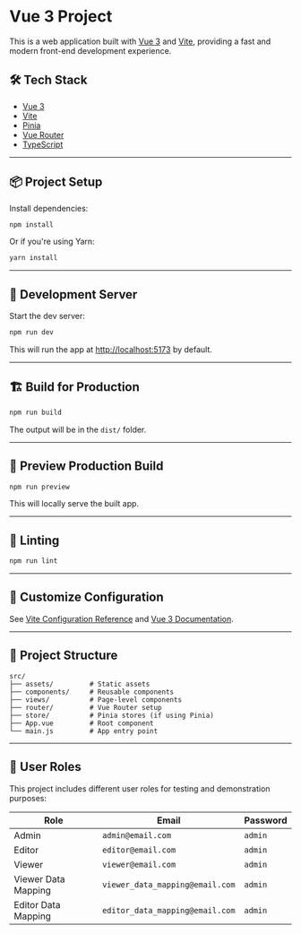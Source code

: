 # Vue 3 Project

This is a web application built with [Vue 3](https://vuejs.org/) and [Vite](https://vitejs.dev/), providing a fast and modern front-end development experience.

## 🛠️ Tech Stack

- [Vue 3](https://vuejs.org/)
- [Vite](https://vitejs.dev/)
- [Pinia](https://pinia.vuejs.org/)
- [Vue Router](https://router.vuejs.org/)
- [TypeScript](https://www.typescriptlang.org/)

---

## 📦 Project Setup

Install dependencies:

```bash
npm install
```

Or if you're using Yarn:

```bash
yarn install
```

---

## 🧪 Development Server

Start the dev server:

```bash
npm run dev
```

This will run the app at [http://localhost:5173](http://localhost:5173) by default.

---

## 🏗️ Build for Production

```bash
npm run build
```

The output will be in the `dist/` folder.

---

## 🧪 Preview Production Build

```bash
npm run preview
```

This will locally serve the built app.

---

## 🧹 Linting

```bash
npm run lint
```

---

## 🔧 Customize Configuration

See [Vite Configuration Reference](https://vitejs.dev/config/) and [Vue 3 Documentation](https://vuejs.org/guide/).

---

## 📁 Project Structure

```text
src/
├── assets/         # Static assets
├── components/     # Reusable components
├── views/          # Page-level components
├── router/         # Vue Router setup
├── store/          # Pinia stores (if using Pinia)
├── App.vue         # Root component
└── main.js         # App entry point
```

---

## 👥 User Roles

This project includes different user roles for testing and demonstration purposes:

| Role                | Email                           | Password |
| ------------------- | ------------------------------- | -------- |
| Admin               | `admin@email.com`               | `admin`  |
| Editor              | `editor@email.com`              | `admin`  |
| Viewer              | `viewer@email.com`              | `admin`  |
| Viewer Data Mapping | `viewer_data_mapping@email.com` | `admin`  |
| Editor Data Mapping | `editor_data_mapping@email.com` | `admin`  |
